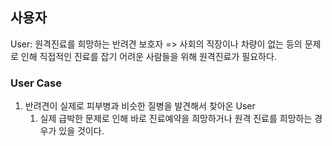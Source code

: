 ## 사용자
User: 원격진료를 희망하는 반려견 보호자
=>  사회의 직장이나 차량이 없는 등의 문제로 인해 직접적인 진료를 잡기 어려운 사람들을 위해 원격진료가 필요하다.

### User Case
1. 반려견이 실제로 피부병과 비슷한 질병을 발견해서 찾아온 User
	1. 실제 급박한 문제로 인해 바로 진료예약을 희망하거나 원격 진료를 희망하는 경우가 있을 것이다.